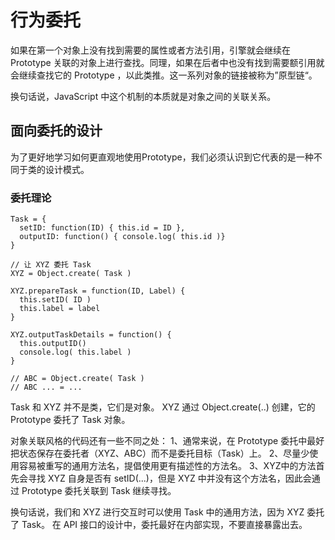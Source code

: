 # 行为委托

如果在第一个对象上没有找到需要的属性或者方法引用，引擎就会继续在 Prototype 关联的对象上进行查找。同理，如果在后者中也没有找到需要额引用就会继续查找它的 Prototype ，以此类推。这一系列对象的链接被称为”原型链“。

换句话说，JavaScript 中这个机制的本质就是对象之间的关联关系。

## 面向委托的设计

为了更好地学习如何更直观地使用Prototype，我们必须认识到它代表的是一种不同于类的设计模式。

### 委托理论
```
Task = {
  setID: function(ID) { this.id = ID },
  outputID: function() { console.log( this.id )}
}

// 让 XYZ 委托 Task
XYZ = Object.create( Task )

XYZ.prepareTask = function(ID, Label) {
  this.setID( ID )
  this.label = label
}

XYZ.outputTaskDetails = function() {
  this.outputID()
  console.log( this.label )
}

// ABC = Object.create( Task )
// ABC ... = ...
```
Task 和 XYZ 并不是类，它们是对象。 XYZ 通过 Object.create(..) 创建，它的 Prototype 委托了 Task 对象。

对象关联风格的代码还有一些不同之处：
1、通常来说，在 Prototype 委托中最好把状态保存在委托者（XYZ、ABC）而不是委托目标（Task）上。
2、尽量少使用容易被重写的通用方法名，提倡使用更有描述性的方法名。
3、XYZ中的方法首先会寻找 XYZ 自身是否有 setID(...)，但是 XYZ 中并没有这个方法名，因此会通过 Prototype 委托关联到 Task 继续寻找。

换句话说，我们和 XYZ 进行交互时可以使用 Task 中的通用方法，因为 XYZ 委托了 Task。
在 API 接口的设计中，委托最好在内部实现，不要直接暴露出去。
 